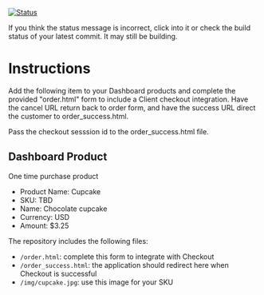[![Status](https://img.shields.io/badge/status-BUILDING%20COMMIT:%2084c7800b2b09ed365a0910125b56413f65c94bc4-yellow.svg)](https://github.com/crowdbotics-challenges/bakery_scaffold_e13rLDOOwbqdXDFW/commit/84c7800b2b09ed365a0910125b56413f65c94bc4)


If you think the status message is incorrect, click into it or check the build status of your latest commit. It may still be building.

# Instructions 

Add the following item to your Dashboard products and complete the provided "order.html" form to include a Client checkout integration. Have the cancel URL return back to order form, and have the success URL direct the customer to order_success.html. 

Pass the checkout sesssion id to the order_success.html file.

## Dashboard Product
One time purchase product
* Product Name: Cupcake
* SKU: TBD
* Name: Chocolate cupcake
* Currency: USD
* Amount: $3.25

The repository includes the following files:
* `/order.html`: complete this form to integrate with Checkout
* `/order_success.html`: the application should redirect here when Checkout is successful
* `/img/cupcake.jpg`: use this image for your SKU
